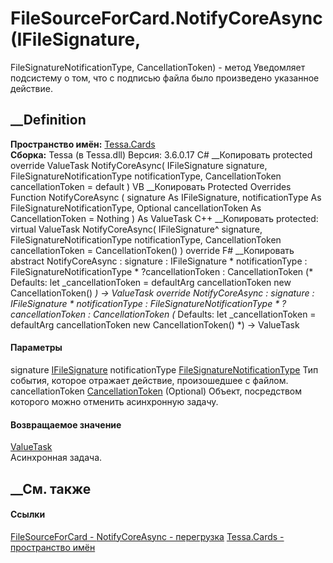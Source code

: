 # FileSourceForCard.NotifyCoreAsync(IFileSignature,
FileSignatureNotificationType, CancellationToken) - метод
Уведомляет подсистему о том, что с подписью файла было произведено указанное
действие.
##  __Definition
 **Пространство имён:** [Tessa.Cards](N_Tessa_Cards.htm)  
 **Сборка:** Tessa (в Tessa.dll) Версия: 3.6.0.17
C# __Копировать
     protected override ValueTask NotifyCoreAsync(
    	IFileSignature signature,
    	FileSignatureNotificationType notificationType,
    	CancellationToken cancellationToken = default
    )
VB __Копировать
     Protected Overrides Function NotifyCoreAsync ( 
    	signature As IFileSignature,
    	notificationType As FileSignatureNotificationType,
    	Optional cancellationToken As CancellationToken = Nothing
    ) As ValueTask
C++ __Копировать
     protected:
    virtual ValueTask NotifyCoreAsync(
    	IFileSignature^ signature, 
    	FileSignatureNotificationType notificationType, 
    	CancellationToken cancellationToken = CancellationToken()
    ) override
F# __Копировать
     abstract NotifyCoreAsync : 
            signature : IFileSignature * 
            notificationType : FileSignatureNotificationType * 
            ?cancellationToken : CancellationToken 
    (* Defaults:
            let _cancellationToken = defaultArg cancellationToken new CancellationToken()
    *)
    -> ValueTask 
    override NotifyCoreAsync : 
            signature : IFileSignature * 
            notificationType : FileSignatureNotificationType * 
            ?cancellationToken : CancellationToken 
    (* Defaults:
            let _cancellationToken = defaultArg cancellationToken new CancellationToken()
    *)
    -> ValueTask 
#### Параметры
signature [IFileSignature](T_Tessa_Files_IFileSignature.htm)
notificationType
[FileSignatureNotificationType](T_Tessa_Files_FileSignatureNotificationType.htm)
    Тип события, которое отражает действие, произошедшее с файлом.
cancellationToken
[CancellationToken](https://learn.microsoft.com/dotnet/api/system.threading.cancellationtoken)
(Optional)
    Объект, посредством которого можно отменить асинхронную задачу.
#### Возвращаемое значение
[ValueTask](https://learn.microsoft.com/dotnet/api/system.threading.tasks.valuetask)  
Асинхронная задача.
##  __См. также
#### Ссылки
[FileSourceForCard - ](T_Tessa_Cards_FileSourceForCard.htm)
[NotifyCoreAsync -
перегрузка](Overload_Tessa_Cards_FileSourceForCard_NotifyCoreAsync.htm)
[Tessa.Cards - пространство имён](N_Tessa_Cards.htm)
